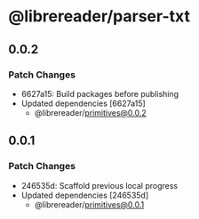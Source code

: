 # @librereader/parser-txt

## 0.0.2

### Patch Changes

- 6627a15: Build packages before publishing
- Updated dependencies [6627a15]
  - @librereader/primitives@0.0.2

## 0.0.1

### Patch Changes

- 246535d: Scaffold previous local progress
- Updated dependencies [246535d]
  - @librereader/primitives@0.0.1
